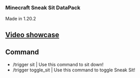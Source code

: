 ### Minecraft Sneak Sit DataPack

Made in 1.20.2

## [Video showcase](https://youtu.be/xt7yoc0lTcs)

## Command

- /trigger sit | Use this command to sit down!
- /trigger toggle_sit | Use this command to toggle Sneak Sit!